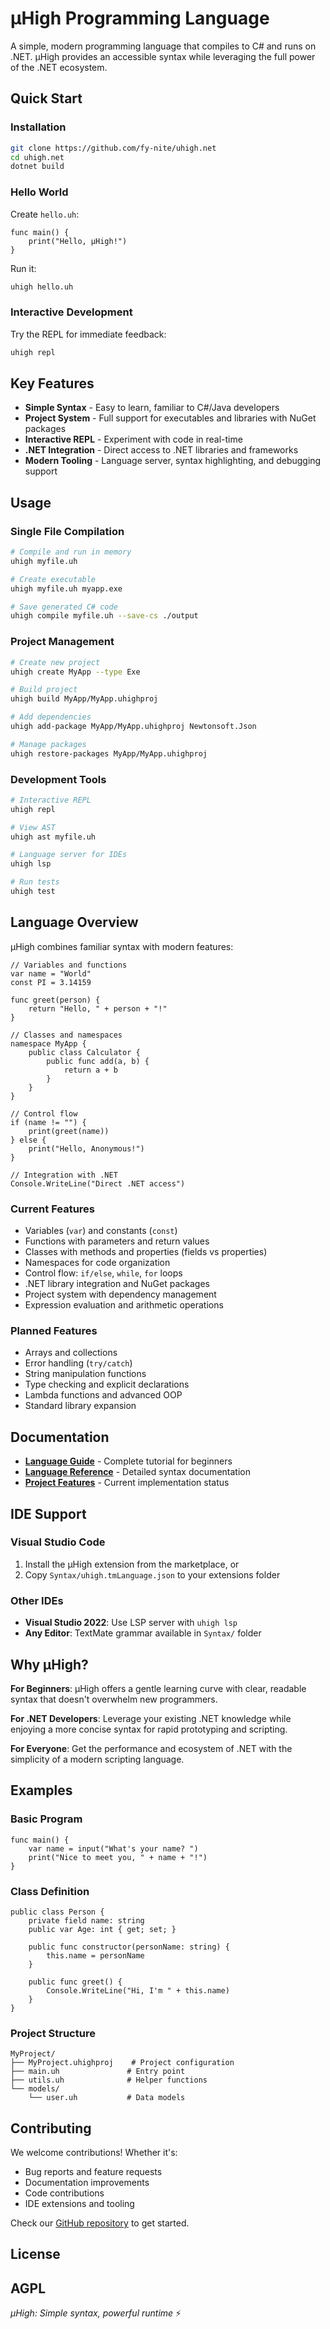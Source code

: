# μHigh Programming Language

A simple, modern programming language that compiles to C# and runs on .NET. μHigh provides an accessible syntax while leveraging the full power of the .NET ecosystem.

## Quick Start

### Installation

```bash
git clone https://github.com/fy-nite/uhigh.net
cd uhigh.net
dotnet build
```

### Hello World

Create `hello.uh`:
```uhigh
func main() {
    print("Hello, μHigh!")
}
```

Run it:
```bash
uhigh hello.uh
```

### Interactive Development

Try the REPL for immediate feedback:
```bash
uhigh repl
```

## Key Features

- **Simple Syntax** - Easy to learn, familiar to C#/Java developers
- **Project System** - Full support for executables and libraries with NuGet packages
- **Interactive REPL** - Experiment with code in real-time
- **.NET Integration** - Direct access to .NET libraries and frameworks
- **Modern Tooling** - Language server, syntax highlighting, and debugging support

## Usage

### Single File Compilation
```bash
# Compile and run in memory
uhigh myfile.uh

# Create executable
uhigh myfile.uh myapp.exe

# Save generated C# code
uhigh compile myfile.uh --save-cs ./output
```

### Project Management
```bash
# Create new project
uhigh create MyApp --type Exe

# Build project
uhigh build MyApp/MyApp.uhighproj

# Add dependencies
uhigh add-package MyApp/MyApp.uhighproj Newtonsoft.Json

# Manage packages
uhigh restore-packages MyApp/MyApp.uhighproj
```

### Development Tools
```bash
# Interactive REPL
uhigh repl

# View AST
uhigh ast myfile.uh

# Language server for IDEs
uhigh lsp

# Run tests
uhigh test
```

## Language Overview

μHigh combines familiar syntax with modern features:

```uhigh
// Variables and functions
var name = "World"
const PI = 3.14159

func greet(person) {
    return "Hello, " + person + "!"
}

// Classes and namespaces
namespace MyApp {
    public class Calculator {
        public func add(a, b) {
            return a + b
        }
    }
}

// Control flow
if (name != "") {
    print(greet(name))
} else {
    print("Hello, Anonymous!")
}

// Integration with .NET
Console.WriteLine("Direct .NET access")
```

### Current Features

- Variables (`var`) and constants (`const`)
- Functions with parameters and return values
- Classes with methods and properties (fields vs properties)
- Namespaces for code organization
- Control flow: `if/else`, `while`, `for` loops
- .NET library integration and NuGet packages
- Project system with dependency management
- Expression evaluation and arithmetic operations

### Planned Features

- Arrays and collections
- Error handling (`try/catch`)
- String manipulation functions
- Type checking and explicit declarations
- Lambda functions and advanced OOP
- Standard library expansion

## Documentation

- **[Language Guide](docs/learn-uhigh.md)** - Complete tutorial for beginners
- **[Language Reference](LANGUAGE.md)** - Detailed syntax documentation
- **[Project Features](features/README.md)** - Current implementation status

## IDE Support

### Visual Studio Code
1. Install the μHigh extension from the marketplace, or
2. Copy `Syntax/uhigh.tmLanguage.json` to your extensions folder

### Other IDEs
- **Visual Studio 2022**: Use LSP server with `uhigh lsp`
- **Any Editor**: TextMate grammar available in `Syntax/` folder

## Why μHigh?

**For Beginners**: μHigh offers a gentle learning curve with clear, readable syntax that doesn't overwhelm new programmers.

**For .NET Developers**: Leverage your existing .NET knowledge while enjoying a more concise syntax for rapid prototyping and scripting.

**For Everyone**: Get the performance and ecosystem of .NET with the simplicity of a modern scripting language.

## Examples

### Basic Program
```uhigh
func main() {
    var name = input("What's your name? ")
    print("Nice to meet you, " + name + "!")
}
```

### Class Definition
```uhigh
public class Person {
    private field name: string
    public var Age: int { get; set; }
    
    public func constructor(personName: string) {
        this.name = personName
    }
    
    public func greet() {
        Console.WriteLine("Hi, I'm " + this.name)
    }
}
```

### Project Structure
```
MyProject/
├── MyProject.uhighproj    # Project configuration
├── main.uh               # Entry point
├── utils.uh              # Helper functions
└── models/
    └── user.uh           # Data models
```

## Contributing

We welcome contributions! Whether it's:
- Bug reports and feature requests
- Documentation improvements
- Code contributions
- IDE extensions and tooling

Check our [GitHub repository](https://github.com/fy-nite/uhigh.net) to get started.

## License

AGPL
---

*μHigh: Simple syntax, powerful runtime* ⚡
